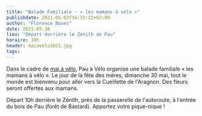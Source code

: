 ```yaml
---
title: "Balade Familiale - « les mamans à vélo »"
publishdate: 2021-05-03T16:32:22+02:00
author: "Florence Nunes"
date: 2021-05-30
lieu: "Départ derrière le Zenith de Pau"
horaire: 10h
header: maiavelo2021.jpg
tags:
---
```


Dans le cadre de [mai à vélo](https://maiavelo.fr), Pau à Vélo organise une balade familiale « les mamans à vélo ». Le jour de la fête des mères, dimanche 30 mai, tout le monde est bienvenu pour aller vers la Cueillette de l'Aragnon. Des fleurs seront offertes aux mamans. 

<!--more-->
Départ 10h derrière le Zénith, près de la passerelle de l'autoroute, à l'entrée du bois de Pau (forêt de Bastard). Apportez votre pique-nique !
